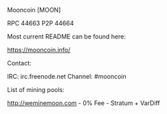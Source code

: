 Mooncoin [MOON]

RPC 44663
P2P 44664

Most current README can be found here:

https://mooncoin.info/

Contact:

IRC: irc.freenode.net Channel: #mooncoin

List of mining pools:

http://weminemoon.com - 0% Fee - Stratum + VarDiff
